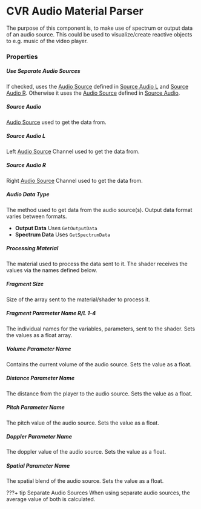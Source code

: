 # CVR Audio Material Parser<div class="whitelisted" data-list="W"></div>
The purpose of this component is, to make use of spectrum or output data of an audio source.
This could be used to visualize/create reactive objects to e.g. music of the video player.

### Properties

##### Use Separate Audio Sources
If checked, uses the [Audio Source](https://docs.unity3d.com/ScriptReference/AudioSource.html) defined in [Source Audio L](#source-audio-l) and [Source Audio R](#source-audio-r).
Otherwise it uses the [Audio Source](https://docs.unity3d.com/ScriptReference/AudioSource.html) defined in [Source Audio](#source-audio).

##### Source Audio
[Audio Source](https://docs.unity3d.com/ScriptReference/AudioSource.html) used to get the data from.

##### Source Audio L
Left [Audio Source](https://docs.unity3d.com/ScriptReference/AudioSource.html) Channel used to get the data from.

##### Source Audio R
Right [Audio Source](https://docs.unity3d.com/ScriptReference/AudioSource.html) Channel used to get the data from.

##### Audio Data Type
The method used to get data from the audio source(s). Output data format varies between formats.

+ **Output Data** Uses `GetOutputData`
+ **Spectrum Data** Uses `GetSpectrumData`

##### Processing Material
The material used to process the data sent to it. The shader receives the values via the names defined below.

##### Fragment Size
Size of the array sent to the material/shader to process it.

##### Fragment Parameter Name R/L 1-4
The individual names for the variables, parameters, sent to the shader.
Sets the values as a float array.

##### Volume Parameter Name
Contains the current volume of the audio source.
Sets the value as a float.

##### Distance Parameter Name
The distance from the player to the audio source.
Sets the value as a float.

##### Pitch Parameter Name
The pitch value of the audio source.
Sets the value as a float.

##### Doppler Parameter Name
The doppler value of the audio source.
Sets the value as a float.

##### Spatial Parameter Name
The spatial blend of the audio source.
Sets the value as a float.

???+ tip Separate Audio Sources
     When using separate audio sources, the average value of both is calculated.